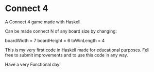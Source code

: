 # Connect 4
A Connect 4 game made with Haskell

Can be made connect N of any board size by changing:

boardWidth = 7
boardHeight = 6
toWinLength = 4

This is my very first code in Haskell made for educational purposes.
Fell free to submit improvements and to use this code in any way.

Have a very Functional day!
